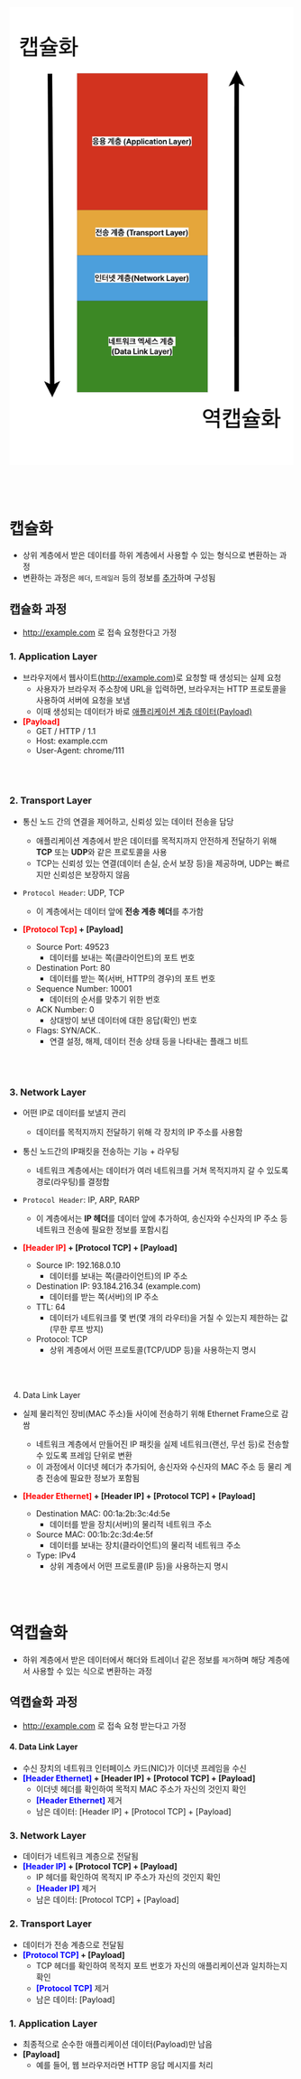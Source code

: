 ![alt text](설명사진/캡슐화_역캡슐화.png)

<br></br>

# 캡슐화
* 상위 계층에서 받은 데이터를 하위 계층에서 사용할 수 있는 형식으로 변환하는 과정
* 변환하는 과정은 `헤더`, `트레일러` 등의 정보를 <U>추가</U>하며 구성됨

## 캡슐화 과정
* http://example.com 로 접속 요청한다고 가정


### 1. Application Layer
* 브라우저에서 웹사이트(http://example.com)로 요청할 때 생성되는 실제 요청
    * 사용자가 브라우저 주소창에 URL을 입력하면, 브라우저는 HTTP 프로토콜을 사용하여 서버에 요청을 보냄
    * 이때 생성되는 데이터가 바로 <U>애플리케이션 계층 데이터(Payload)</U>
* **<span style="color:red">[Payload]</span>**
    * GET / HTTP / 1.1
    * Host: example.ccm
    * User-Agent: chrome/111 

<br></br>

### 2. Transport Layer
* 통신 노드 간의 연결을 제어하고, 신뢰성 있는 데이터 전송을 담당
    * 애플리케이션 계층에서 받은 데이터를 목적지까지 안전하게 전달하기 위해 **TCP** 또는 **UDP**와 같은 프로토콜을 사용
    * TCP는 신뢰성 있는 연결(데이터 손실, 순서 보장 등)을 제공하며, UDP는 빠르지만 신뢰성은 보장하지 않음
* `Protocol Header`: UDP, TCP  
    * 이 계층에서는 데이터 앞에 **전송 계층 헤더**를 추가함

* **<span style="color:red">[Protocol Tcp]</span> + [Payload]**
    - Source Port: 49523  
        * 데이터를 보내는 쪽(클라이언트)의 포트 번호
    - Destination Port: 80  
        * 데이터를 받는 쪽(서버, HTTP의 경우)의 포트 번호
    - Sequence Number: 10001  
        * 데이터의 순서를 맞추기 위한 번호
    - ACK Number: 0  
        * 상대방이 보낸 데이터에 대한 응답(확인) 번호
    - Flags: SYN/ACK..  
        * 연결 설정, 해제, 데이터 전송 상태 등을 나타내는 플래그 비트

<br></br>

### 3. Network Layer
* 어떤 IP로 데이터를 보낼지 관리
    * 데이터를 목적지까지 전달하기 위해 각 장치의 IP 주소를 사용함
* 통신 노드간의 IP패킷을 전송하는 기능 + 라우팅
    * 네트워크 계층에서는 데이터가 여러 네트워크를 거쳐 목적지까지 갈 수 있도록 경로(라우팅)를 결정함
* `Protocol Header`: IP, ARP, RARP  
    * 이 계층에서는 **IP 헤더**를 데이터 앞에 추가하여, 송신자와 수신자의 IP 주소 등 네트워크 전송에 필요한 정보를 포함시킴

* **<span style="color:red">[Header IP]</span> + [Protocol TCP] + [Payload]**
    - Source IP: 192.168.0.10  
        * 데이터를 보내는 쪽(클라이언트)의 IP 주소
    - Destination IP: 93.184.216.34 (example.com)  
        * 데이터를 받는 쪽(서버)의 IP 주소
    - TTL: 64  
        * 데이터가 네트워크를 몇 번(몇 개의 라우터)을 거칠 수 있는지 제한하는 값 (무한 루프 방지)
    - Protocol: TCP  
        * 상위 계층에서 어떤 프로토콜(TCP/UDP 등)을 사용하는지 명시

<br></br>

4. Data Link Layer
* 실제 물리적인 장비(MAC 주소)들 사이에 전송하기 위해 Ethernet Frame으로 감쌈
    * 네트워크 계층에서 만들어진 IP 패킷을 실제 네트워크(랜선, 무선 등)로 전송할 수 있도록 프레임 단위로 변환
    * 이 과정에서 이더넷 헤더가 추가되어, 송신자와 수신자의 MAC 주소 등 물리 계층 전송에 필요한 정보가 포함됨

* **<span style="color:red">[Header Ethernet]</span> + [Header IP] + [Protocol TCP] + [Payload]**  
    - Destination MAC: 00:1a:2b:3c:4d:5e  
        * 데이터를 받을 장치(서버)의 물리적 네트워크 주소
    - Source MAC: 00:1b:2c:3d:4e:5f  
        * 데이터를 보내는 장치(클라이언트)의 물리적 네트워크 주소
    - Type: IPv4  
        * 상위 계층에서 어떤 프로토콜(IP 등)을 사용하는지 명시

<br></br>

# 역캡슐화 
* 하위 계층에서 받은 데이터에서 해더와 트레이너 같은 정보를 `제거`하며 해당 계층에서 사용할 수 있는 식으로 변환하는 과정

## 역캡슐화 과정
* http://example.com 로 접속 요청 받는다고 가정

#### 4. Data Link Layer
* 수신 장치의 네트워크 인터페이스 카드(NIC)가 이더넷 프레임을 수신
* **<span style="color:blue">[Header Ethernet]</span> + [Header IP] + [Protocol TCP] + [Payload]**
    - 이더넷 헤더를 확인하여 목적지 MAC 주소가 자신의 것인지 확인
    - **<span style="color:blue">[Header Ethernet]</span>** 제거  
    - 남은 데이터: [Header IP] + [Protocol TCP] + [Payload]


### 3. Network Layer
* 데이터가 네트워크 계층으로 전달됨
* **<span style="color:blue">[Header IP]</span> + [Protocol TCP] + [Payload]**
    - IP 헤더를 확인하여 목적지 IP 주소가 자신의 것인지 확인
    - **<span style="color:blue">[Header IP]</span>** 제거  
    - 남은 데이터: [Protocol TCP] + [Payload]

### 2. Transport Layer
* 데이터가 전송 계층으로 전달됨
* **<span style="color:blue">[Protocol TCP]</span> + [Payload]**
    - TCP 헤더를 확인하여 목적지 포트 번호가 자신의 애플리케이션과 일치하는지 확인
    - **<span style="color:blue">[Protocol TCP]</span>** 제거  
    - 남은 데이터: [Payload]

### 1. Application Layer
* 최종적으로 순수한 애플리케이션 데이터(Payload)만 남음
* **[Payload]**
    - 예를 들어, 웹 브라우저라면 HTTP 응답 메시지를 처리
